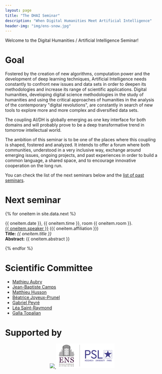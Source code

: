 ```yaml
---
layout: page
title: "The DHAI Seminar"
description: "When Digital Humanities Meet Artificial Intelligence"
header-img: "img/ens-snow.jpg"
---
```


Welcome to the Digital Humanities / Artificial Intelligence Seminar!



Goal
============================

Fostered by the creation of new algorithms, computation power and the development of deep learning techniques, Artificial Intelligence needs constantly to confront new issues and data sets in order to deepen its methodologies and increase its range of scientific applications.
Digital humanities, developing digital science methodologies in the study of humanities and using the critical approaches of humanities in the analysis of the contemporary "digital revolutions", are constantly in search of new tools to explore more and more complex and diversified data sets.

The coupling AI/DH is globally emerging as one key interface for both domains and will probably prove to be a deep transformative trend in tomorrow intellectual world.

The ambition of this seminar is to be one of the places where this coupling is shaped, fostered and analyzed. It intends to offer a forum where both communities, understood in a very inclusive way, exchange around emerging issues, ongoing projects, and past experiences in order to build a common language, a shared space, and to encourage innovative cooperation on the long run.

You can check the list of the next seminars below and the [list of past seminars](../past/).


Next seminar
===========================


{% for oneitem in site.data.next %}
<p>
  {{ oneitem.date }}, {{ oneitem.time }}, room {{ oneitem.room }}.<br/>
  <a href="{{ oneitem.url }}">{{ oneitem.speaker }}</a>  ({{ oneitem.affiliation }})<br/>
  <b>Title:</b> <i>{{ oneitem.title }}</i><br/>
  <b>Abstract:</b> {{ oneitem.abstract }}
  </p>
{% endfor %}


Scientific Committee
============================

- [Mathieu Aubry](http://imagine.enpc.fr/~aubrym/)
- [Jean-Baptiste Camps](http://www.chartes.psl.eu/fr/jean-baptiste-camps)
- [Matthieu Husson](https://syrte.obspm.fr/spip/science/histoire/membres-de-l-equipe/article/matthieu-husson)
- [Béatrice Joyeux-Prunel](https://artlas.huma-num.fr/en/staff-member/beatrice-joyeux-prunel-2/)
- [Gabriel Peyré](http://www.gpeyre.com)
- [Léa Saint-Raymond](https://u-paris10.academia.edu/LéaSaintRaymond)
- [Galla Topalian](https://univ-paris1.academia.edu/GallaTopalian)


Supported by
===========================


<p align="center">

<a href="http://www.enpc.fr/">
<img height="80" src="http://www.enpc.fr/sites/all/themes/enpc/images/logo.svg"/>
</a>
<a href="http://www.ens.fr">
<img height="80" src="img/logo-ens.jpg"/>
</a>


</p>
